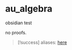 # au_algebra
obsidian test

no proofs.


>[!success] aliases: [here](https://help.obsidian.md/How+to/Use+callouts) 
